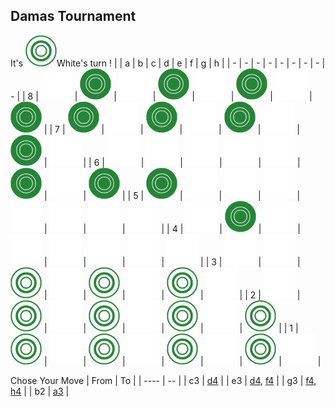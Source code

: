 ## Damas Tournament

It's ![](https://raw.githubusercontent.com/Igor0Pires/Igor0Pires/refs/heads/main/assets/w.png)White's turn !
|   | a | b | c | d | e | f | g | h |
| - | - | - | - | - | - | - | - | - |
 | 8 | ![](https://raw.githubusercontent.com/Igor0Pires/Igor0Pires/refs/heads/main/assets/blank.png) | ![](https://raw.githubusercontent.com/Igor0Pires/Igor0Pires/refs/heads/main/assets/b.png) | ![](https://raw.githubusercontent.com/Igor0Pires/Igor0Pires/refs/heads/main/assets/blank.png) | ![](https://raw.githubusercontent.com/Igor0Pires/Igor0Pires/refs/heads/main/assets/b.png) | ![](https://raw.githubusercontent.com/Igor0Pires/Igor0Pires/refs/heads/main/assets/blank.png) | ![](https://raw.githubusercontent.com/Igor0Pires/Igor0Pires/refs/heads/main/assets/b.png) | ![](https://raw.githubusercontent.com/Igor0Pires/Igor0Pires/refs/heads/main/assets/blank.png) | ![](https://raw.githubusercontent.com/Igor0Pires/Igor0Pires/refs/heads/main/assets/b.png) |
| 7 | ![](https://raw.githubusercontent.com/Igor0Pires/Igor0Pires/refs/heads/main/assets/b.png) | ![](https://raw.githubusercontent.com/Igor0Pires/Igor0Pires/refs/heads/main/assets/blank.png) | ![](https://raw.githubusercontent.com/Igor0Pires/Igor0Pires/refs/heads/main/assets/b.png) | ![](https://raw.githubusercontent.com/Igor0Pires/Igor0Pires/refs/heads/main/assets/blank.png) | ![](https://raw.githubusercontent.com/Igor0Pires/Igor0Pires/refs/heads/main/assets/b.png) | ![](https://raw.githubusercontent.com/Igor0Pires/Igor0Pires/refs/heads/main/assets/blank.png) | ![](https://raw.githubusercontent.com/Igor0Pires/Igor0Pires/refs/heads/main/assets/b.png) | ![](https://raw.githubusercontent.com/Igor0Pires/Igor0Pires/refs/heads/main/assets/blank.png) |
| 6 | ![](https://raw.githubusercontent.com/Igor0Pires/Igor0Pires/refs/heads/main/assets/blank.png) | ![](https://raw.githubusercontent.com/Igor0Pires/Igor0Pires/refs/heads/main/assets/blank.png) | ![](https://raw.githubusercontent.com/Igor0Pires/Igor0Pires/refs/heads/main/assets/blank.png) | ![](https://raw.githubusercontent.com/Igor0Pires/Igor0Pires/refs/heads/main/assets/blank.png) | ![](https://raw.githubusercontent.com/Igor0Pires/Igor0Pires/refs/heads/main/assets/blank.png) | ![](https://raw.githubusercontent.com/Igor0Pires/Igor0Pires/refs/heads/main/assets/b.png) | ![](https://raw.githubusercontent.com/Igor0Pires/Igor0Pires/refs/heads/main/assets/blank.png) | ![](https://raw.githubusercontent.com/Igor0Pires/Igor0Pires/refs/heads/main/assets/b.png) |
| 5 | ![](https://raw.githubusercontent.com/Igor0Pires/Igor0Pires/refs/heads/main/assets/b.png) | ![](https://raw.githubusercontent.com/Igor0Pires/Igor0Pires/refs/heads/main/assets/blank.png) | ![](https://raw.githubusercontent.com/Igor0Pires/Igor0Pires/refs/heads/main/assets/blank.png) | ![](https://raw.githubusercontent.com/Igor0Pires/Igor0Pires/refs/heads/main/assets/blank.png) | ![](https://raw.githubusercontent.com/Igor0Pires/Igor0Pires/refs/heads/main/assets/blank.png) | ![](https://raw.githubusercontent.com/Igor0Pires/Igor0Pires/refs/heads/main/assets/blank.png) | ![](https://raw.githubusercontent.com/Igor0Pires/Igor0Pires/refs/heads/main/assets/blank.png) | ![](https://raw.githubusercontent.com/Igor0Pires/Igor0Pires/refs/heads/main/assets/blank.png) |
| 4 | ![](https://raw.githubusercontent.com/Igor0Pires/Igor0Pires/refs/heads/main/assets/blank.png) | ![](https://raw.githubusercontent.com/Igor0Pires/Igor0Pires/refs/heads/main/assets/b.png) | ![](https://raw.githubusercontent.com/Igor0Pires/Igor0Pires/refs/heads/main/assets/blank.png) | ![](https://raw.githubusercontent.com/Igor0Pires/Igor0Pires/refs/heads/main/assets/blank.png) | ![](https://raw.githubusercontent.com/Igor0Pires/Igor0Pires/refs/heads/main/assets/blank.png) | ![](https://raw.githubusercontent.com/Igor0Pires/Igor0Pires/refs/heads/main/assets/blank.png) | ![](https://raw.githubusercontent.com/Igor0Pires/Igor0Pires/refs/heads/main/assets/blank.png) | ![](https://raw.githubusercontent.com/Igor0Pires/Igor0Pires/refs/heads/main/assets/blank.png) |
| 3 | ![](https://raw.githubusercontent.com/Igor0Pires/Igor0Pires/refs/heads/main/assets/blank.png) | ![](https://raw.githubusercontent.com/Igor0Pires/Igor0Pires/refs/heads/main/assets/blank.png) | ![](https://raw.githubusercontent.com/Igor0Pires/Igor0Pires/refs/heads/main/assets/w.png) | ![](https://raw.githubusercontent.com/Igor0Pires/Igor0Pires/refs/heads/main/assets/blank.png) | ![](https://raw.githubusercontent.com/Igor0Pires/Igor0Pires/refs/heads/main/assets/w.png) | ![](https://raw.githubusercontent.com/Igor0Pires/Igor0Pires/refs/heads/main/assets/blank.png) | ![](https://raw.githubusercontent.com/Igor0Pires/Igor0Pires/refs/heads/main/assets/w.png) | ![](https://raw.githubusercontent.com/Igor0Pires/Igor0Pires/refs/heads/main/assets/blank.png) |
| 2 | ![](https://raw.githubusercontent.com/Igor0Pires/Igor0Pires/refs/heads/main/assets/blank.png) | ![](https://raw.githubusercontent.com/Igor0Pires/Igor0Pires/refs/heads/main/assets/w.png) | ![](https://raw.githubusercontent.com/Igor0Pires/Igor0Pires/refs/heads/main/assets/blank.png) | ![](https://raw.githubusercontent.com/Igor0Pires/Igor0Pires/refs/heads/main/assets/w.png) | ![](https://raw.githubusercontent.com/Igor0Pires/Igor0Pires/refs/heads/main/assets/blank.png) | ![](https://raw.githubusercontent.com/Igor0Pires/Igor0Pires/refs/heads/main/assets/w.png) | ![](https://raw.githubusercontent.com/Igor0Pires/Igor0Pires/refs/heads/main/assets/blank.png) | ![](https://raw.githubusercontent.com/Igor0Pires/Igor0Pires/refs/heads/main/assets/w.png) |
| 1 | ![](https://raw.githubusercontent.com/Igor0Pires/Igor0Pires/refs/heads/main/assets/w.png) | ![](https://raw.githubusercontent.com/Igor0Pires/Igor0Pires/refs/heads/main/assets/blank.png) | ![](https://raw.githubusercontent.com/Igor0Pires/Igor0Pires/refs/heads/main/assets/w.png) | ![](https://raw.githubusercontent.com/Igor0Pires/Igor0Pires/refs/heads/main/assets/blank.png) | ![](https://raw.githubusercontent.com/Igor0Pires/Igor0Pires/refs/heads/main/assets/w.png) | ![](https://raw.githubusercontent.com/Igor0Pires/Igor0Pires/refs/heads/main/assets/blank.png) | ![](https://raw.githubusercontent.com/Igor0Pires/Igor0Pires/refs/heads/main/assets/w.png) | ![](https://raw.githubusercontent.com/Igor0Pires/Igor0Pires/refs/heads/main/assets/blank.png) |

Chose Your Move
| From | To |
| ---- | -- |
| c3 | [d4](https://github.com/Igor0Pires/Igor0Pires/issues/new?title=damas%7Cmove%7Cc3-d4) |
| e3 | [d4](https://github.com/Igor0Pires/Igor0Pires/issues/new?title=damas%7Cmove%7Ce3-d4), [f4](https://github.com/Igor0Pires/Igor0Pires/issues/new?title=damas%7Cmove%7Ce3-f4) |
| g3 | [f4](https://github.com/Igor0Pires/Igor0Pires/issues/new?title=damas%7Cmove%7Cg3-f4), [h4](https://github.com/Igor0Pires/Igor0Pires/issues/new?title=damas%7Cmove%7Cg3-h4) |
| b2 | [a3](https://github.com/Igor0Pires/Igor0Pires/issues/new?title=damas%7Cmove%7Cb2-a3) |

